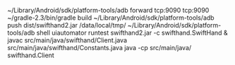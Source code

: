 ~/Library/Android/sdk/platform-tools/adb forward tcp:9090 tcp:9090
~/gradle-2.3/bin/gradle build
~/Library/Android/sdk/platform-tools/adb push dist/swifthand2.jar /data/local/tmp/
~/Library/Android/sdk/platform-tools/adb shell uiautomator runtest swifthand2.jar -c swifthand.SwiftHand &
javac src/main/java/swifthand/Client.java src/main/java/swifthand/Constants.java 
java -cp src/main/java/ swifthand.Client

